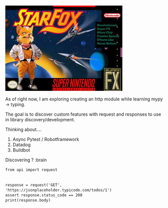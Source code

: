 
![StarFox](https://github.com/teaglebuilt/starfox/raw/master/StarFox.jpg "StarFox")


As of right now, I am exploring creating an http module while learning mypy -> typing.

The goal is to discover custom features with request and responses to use in library discovery/development.

Thinking about....

1. Async Pytest / Robotframework
2. Datadog
3. Buildbot

Discovering ? :brain


```
from api import request


response = request('GET', 'https://jsonplaceholder.typicode.com/todos/1')
assert response.status_code == 200
print(response.body)
```